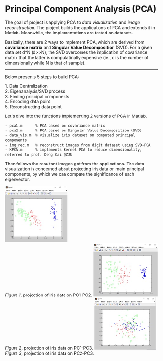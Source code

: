 Principal Component Analysis (PCA)
======
The goal of project is applying PCA to _data visualization_ and _image reconstruction_. The project builds the applications of PCA and extends it in Matlab. Meanwhile, the implementations are tested on datasets.

Basically, there are 2 ways to implement PCA, which are derived from **covariance matrix** and **Singular Value Decomposition** (SVD).
For a given data set d*N (d>>N), the SVD overcomes the implication of covariance matrix that the latter is computatinally expensive (ie., d is the number of dimensionally while N is that of sample).
<hr/>
Below presents 5 steps to build PCA:<p>
1. Data Centralization<br>
2. Eigenanalysis/SVD process<br>
3. Finding principal components<br>
4. Encoding data point<br>
5. Reconstructing data point<br>

Let's dive into the functions implementing 2 versions of PCA in Matlab.
```
- pca1.m      % PCA based on covariance matrix
- pca2.m      % PCA based on Singular Value Decomposition (SVD)
- data_vis.m  % visualize iris dataset on computed principal components 
- img_rec.m   % reconstruct images from digit dataset using SVD-PCA
- KPCA.m      % implements Kernel PCA to reduce dimensionality, referred to prof. Deng Cai @ZJU
```

Then follows the resultant images got from the applications.
The data visualization is concerned about projecting iris data on main principal components, by which we can compare the significance of each eigenvector.

![alt tag](./imgs/PC1-PC2.jpg)<br/>_Figure 1_, projection of iris data on PC1-PC2.
![alt tag](./imgs/PC1-PC3.jpg)<br/>_Figure 2_, projection of iris data on PC1-PC3.
![alt tag](./imgs/PC2-PC3.jpg)<br/>_Figure 3_, projection of iris data on PC2-PC3.
